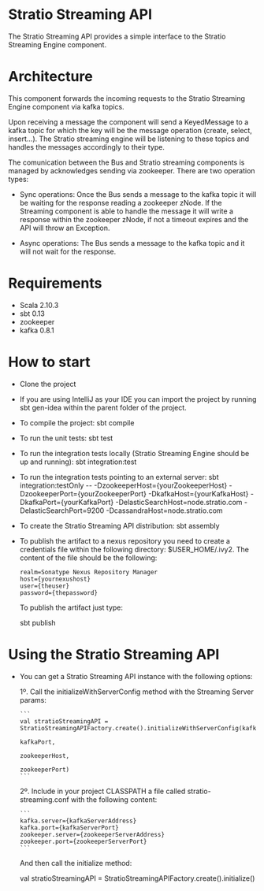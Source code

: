 Stratio Streaming API
=====================

The Stratio Streaming API provides a simple interface to the Stratio Streaming Engine component.

Architecture
============

This component forwards the incoming requests to the Stratio Streaming Engine component via kafka topics.

Upon receiving a message the component will send a KeyedMessage to a kafka topic for which the key will be the message operation (create, select, insert...). The Stratio streaming engine will be listening to these topics and handles the messages accordingly to their type.

The comunication between the Bus and Stratio streaming components is managed by acknowledges sending via zookeeper. There are two operation types:

   * Sync operations: Once the Bus sends a message to the kafka topic it will be waiting for the response reading a zookeeper zNode. If the Streaming component is able to handle the message it will write a response within the zookeeper zNode, if not a timeout expires and the API will throw an Exception.

   * Async operations: The Bus sends a message to the kafka topic and it will not wait for the response.


Requirements
============

  * Scala 2.10.3
  * sbt 0.13
  * zookeeper
  * kafka 0.8.1

How to start
============

  * Clone the project

  * If you are using IntelliJ as your IDE you can import the project by running sbt gen-idea within the parent folder of the project. 

  * To compile the project:
        sbt compile

  * To run the unit tests:
        sbt test

  * To run the integration tests locally (Stratio Streaming Engine should be up and running):
        sbt integration:test

  * To run the integration tests pointing to an external server:
        sbt integration:testOnly -- -DzookeeperHost={yourZookeeperHost} -DzookeeperPort={yourZookeeperPort} -DkafkaHost={yourKafkaHost} -DkafkaPort={yourKafkaPort} -DelasticSearchHost=node.stratio.com -DelasticSearchPort=9200 -DcassandraHost=node.stratio.com

  * To create the Stratio Streaming API distribution:
        sbt assembly

  * To publish the artifact to a nexus repository you need to create a credentials file within the following directory: $USER_HOME/.ivy2.
    The content of the file should be the following:

     ```
     realm=Sonatype Nexus Repository Manager
     host={yournexushost}
     user={theuser}
     password={thepassword}
     ```

     To publish the artifact just type:

       sbt publish

Using the Stratio Streaming API
===============================

  * You can get a Stratio Streaming API instance with the following options:

    1º. Call the initializeWithServerConfig method with the Streaming Server params:

        ```
        val stratioStreamingAPI = StratioStreamingAPIFactory.create().initializeWithServerConfig(kafkaHost,
                                                                    kafkaPort,
                                                                    zookeeperHost,
                                                                    zookeeperPort)
        ```

    2º. Include in your project CLASSPATH a file called stratio-streaming.conf with the following content:

        ```
        kafka.server={kafkaServerAddress}
        kafka.port={kafkaServerPort}
        zookeeper.server={zookeeperServerAddress}
        zookeeper.port={zookeeperServerPort}
        ```
     And then call the initialize method:

     val stratioStreamingAPI = StratioStreamingAPIFactory.create().initialize()
 
